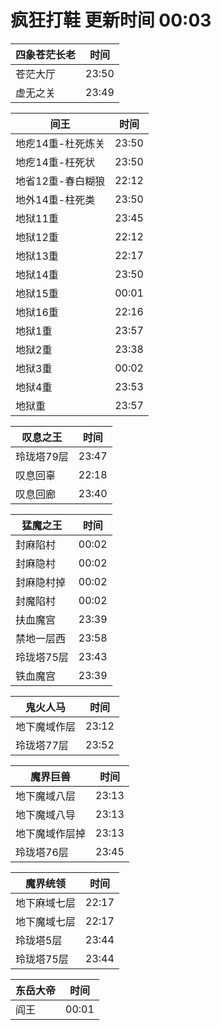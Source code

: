 # 疯狂打鞋 更新时间 00:03

| 四象苍茫长老   | 时间    |
|--------|-------|
| 苍茫大厅 | 23:50 |
| 虚无之关 | 23:49 |

| 间王   | 时间    |
|--------|-------|
| 地疙14重-杜死炼关 | 23:50 |
| 地疙14重-枉死状 | 23:50 |
| 地省12重-春白糊狼 | 22:12 |
| 地外14重-柱死类 | 23:50 |
| 地狱11重 | 23:45 |
| 地狱12重 | 22:12 |
| 地狱13重 | 22:17 |
| 地狱14重 | 23:50 |
| 地狱15重 | 00:01 |
| 地狱16重 | 22:16 |
| 地狱1重 | 23:57 |
| 地狱2重 | 23:38 |
| 地狱3重 | 00:02 |
| 地狱4重 | 23:53 |
| 地狱重 | 23:57 |

| 叹息之王   | 时间    |
|--------|-------|
| 玲珑塔79层 | 23:47 |
| 叹息回辜 | 22:18 |
| 叹息回廊 | 23:40 |

| 猛魔之王   | 时间    |
|--------|-------|
| 封麻陷村 | 00:02 |
| 封麻隐村 | 00:02 |
| 封麻隐村掉 | 00:02 |
| 封魔陷村 | 00:02 |
| 扶血魔宫 | 23:39 |
| 禁地一层西 | 23:58 |
| 玲珑塔75层 | 23:43 |
| 铁血魔宫 | 23:39 |

| 鬼火人马   | 时间    |
|--------|-------|
| 地下魔域作层 | 23:12 |
| 玲珑塔77层 | 23:52 |

| 魔界巨兽   | 时间    |
|--------|-------|
| 地下魔域八层 | 23:13 |
| 地下魔域八导 | 23:13 |
| 地下魔域作层掉 | 23:13 |
| 玲珑塔76层 | 23:45 |

| 魔界统领   | 时间    |
|--------|-------|
| 地下麻域七层 | 22:17 |
| 地下魔域七层 | 22:17 |
| 玲珑塔5层 | 23:44 |
| 玲珑塔75层 | 23:44 |

| 东岳大帝   | 时间    |
|--------|-------|
| 阎王 | 00:01 |